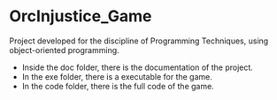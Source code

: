 # OrcInjustice_Game
Project developed for the discipline of Programming Techniques, using object-oriented programming.

- Inside the doc folder, there is the documentation of the project.
- In the exe folder, there is a executable for the game.
- In the code folder, there is the full code of the game.
